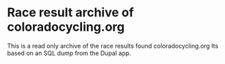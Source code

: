 # Race result archive of coloradocycling.org
This is a read only archive of the race results found coloradocycling.org
Its based on an SQL dump from the Dupal app.

